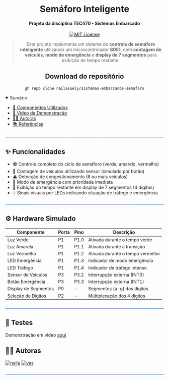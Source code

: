 
<h1 align="center">
  <br>
    <img width="300px" src="">
  <br>
  Semáforo Inteligente
  <br>
</h1>
<div align="center">

<h4 align="center">Projeto da disciplina TEC470 - Sistemas Embarcado </h4>

<p align="center">
<div align="center">

[![MIT License](https://img.shields.io/badge/license-MIT-blue.svg)](hhttps://github.com/nailasuely/sistemas-embarcados-semaforo/blob/main/LICENSE)

> Este projeto implementa um sistema de **controle de semáforo inteligente** utilizando um microcontrolador **8051**, com **contagem de veículos**, **modo de emergência** e **display de 7 segmentos** para exibição de tempo restante.

## Download do repositório

<p align="center">
  
```
gh repo clone nailasuely/sistemas-embarcados-semaforo
```
</p>

</div>
</div>

<details open="open">
<summary>Sumário</summary>
  
- [🔧 Componentes Utilizados](#-componentes-utilizados)
- [🎥 Vídeo de Demonstração](#-vídeo-de-demonstração)
- [👩‍💻 Autoras](#-autora)
- [📚 Referências](#-referências)


![---](https://github.com/nailasuely/task05-clock/blob/main/src/prancheta.png)

## ✨ Funcionalidades

- 🟢 Controle completo do ciclo de semáforo (verde, amarelo, vermelho)
- 🚗 Contagem de veículos utilizando sensor (simulado por botão)
- ⚠️ Detecção de congestionamento (6 ou mais veículos)
- 🚨 Modo de emergência com prioridade imediata
- 🧮 Exibição do tempo restante em display de 7 segmentos (4 dígitos)
- 💡 Sinais visuais por LEDs indicando situação de tráfego e emergência

![---](https://github.com/nailasuely/task05-clock/blob/main/src/prancheta.png)

## ⚙️ Hardware Simulado

| Componente         | Porta  | Pino       | Descrição                          |
|--------------------|--------|------------|------------------------------------|
| Luz Verde          | P1     | P1.0       | Ativada durante o tempo verde      |
| Luz Amarela        | P1     | P1.1       | Ativada durante a transição        |
| Luz Vermelha       | P1     | P1.2       | Ativada durante o tempo vermelho   |
| LED Emergência     | P1     | P1.3       | Indicador de modo emergência       |
| LED Tráfego        | P1     | P1.4       | Indicador de tráfego intenso       |
| Sensor de Veículos | P3     | P3.2       | Interrupção externa (INT0)         |
| Botão Emergência   | P3     | P3.3       | Interrupção externa (INT1)         |
| Display de Segmentos | P0   | -          | Segmentos (a-g) dos dígitos        |
| Seleção de Dígitos | P2     | -          | Multiplexação dos 4 dígitos        |

![---](https://github.com/nailasuely/task05-clock/blob/main/src/prancheta.png)

## 🧪 Testes

Demonstração em vídeo [aqui](https://youtu.be/UFglGplZERQ)

## 🙋‍♀️ Autoras

[//]: contributor-faces

<a href="https://github.com/nailasuely"><img src="https://avatars.githubusercontent.com/u/98486996?v=4" title="naila" width="100"></a>
<a href="https://github.com/yasmincsme"><img src="https://avatars.githubusercontent.com/u/67525293?v=4" title="yas" width="100" ></a>

[//]: contributor-faces

![---](https://github.com/nailasuely/task05-clock/blob/main/src/prancheta.png)

